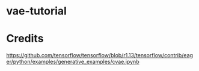 # vae-tutorial

# Credits
https://github.com/tensorflow/tensorflow/blob/r1.13/tensorflow/contrib/eager/python/examples/generative_examples/cvae.ipynb <br>